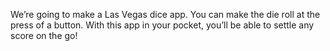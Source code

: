 We’re going to make a Las Vegas dice app. You can make the die roll at the press of a button. With this app in your pocket, you’ll be able to settle any score on the go!
